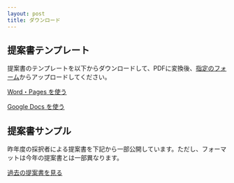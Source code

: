 ```yaml
---
layout: post
title: ダウンロード
---
```


## 提案書テンプレート

提案書のテンプレートを以下からダウンロードして、PDFに変換後、[指定のフォーム](https://mitoujr.wufoo.com/forms/p6cginb0iftz5s/)からアップロードしてください。

<a href="https://jr.mitou.org/assets/other/mitoujr_application_2020.zip" class="button">Word・Pages を使う</a>

<a href="https://docs.google.com/document/d/1hjDYf2DbFBkXLyrAl9HKKc9sS40XbZ_iN2j-HKZXD9g/edit?usp=sharing" class="button">Google Docs を使う</a>


## 提案書サンプル

昨年度の採択者による提案書を下記から一部公開しています。ただし、フォーマットは今年の提案書とは一部異なります。

<a href="https://jr.mitou.org/assets/other/2019_application_samples.zip" class="button">過去の提案書を見る</a>


